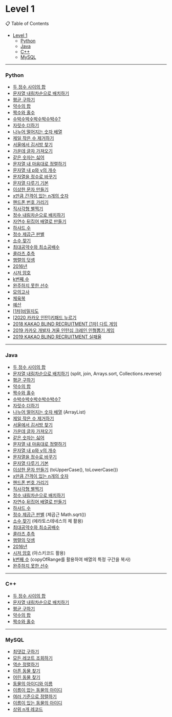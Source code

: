 # Level 1

📋 Table of Contents

- [Level 1](#level-1)
    - [Python](#python)
    - [Java](#java)
    - [C++](#c)
    - [MySQL](#mysql)

---

### Python

- [두 정수 사이의 합](./solution(1).py)
- [문자열 내림차순으로 배치하기](./solution(2).py)
- [평균 구하기](./solution(3).py)
- [약수의 합](./solution(4).py)
- [짝수와 홀수](./solution(5).py)
- [수박수박수박수박수박수?](./solution(6).py)
- [자릿수 더하기](./solution(7).py)
- [나누어 떨어지는 숫자 배열](./solution(8).py)
- [제일 작은 수 제거하기](./solution(9).py)
- [서울에서 김서방 찾기](./solution(10).py)
- [가운데 글자 가져오기](./solution(11).py)
- [같은 숫자는 싫어](./solution(12).py)
- [문자열 내 마음대로 정렬하기](./solution(13).py)
- [문자열 내 p와 y의 개수](./solution(14).py)
- [문자열을 정수로 바꾸기](./solution(15).py)
- [문자열 다루기 기본](./solution(16).py)
- [이상한 문자 만들기](./solution(17).py)
- [x만큼 간격이 있는 n개의 숫자](./solution(18).py)
- [핸드폰 번호 가리기](./solution(19).py)
- [직사각형 별찍기](./solution(20).py)
- [정수 내림차순으로 배치하기](./solution(21).py)
- [자연수 뒤집어 배열로 만들기](./solution(22).py)
- [하샤드 수](./solution(23).py)
- [정수 제곱근 판별](./solution(24).py)
- [소수 찾기](./solution(25).py)
- [최대공약수와 최소공배수](./solution(26).py)
- [콜라츠 추측](./solution(27).py)
- [행렬의 덧셈](./solution(28).py)
- [2016년](./solution(29).py)
- [시저 암호](./solution(30).py)
- [k번째 수](./solution(31).py)
- [완주하지 못한 선수](./solution(32).py)
- [모의고사](./solution(33).py)
- [체육복](./solution(34).py)
- [예산](./solution(35).py)
- [[1차]비밀지도](./solution(36).py)
- [[2020 카카오 인턴]키패드 누르기](./solution(37).py)
- [2018 KAKAO BLIND RECRUITMENT [1차] 다트 게임](./solution(38).py)
- [2019 카카오 개발자 겨울 인턴십 크레인 인형뽑기 게임](./solution(39).py)
- [2019 KAKAO BLIND RECRUITMENT 실패율](./solution(40).py)

---

### Java
- [두 정수 사이의 합](./solution(1).java)
- [문자열 내림차순으로 배치하기](./solution(2).java) (split, join, Arrays.sort, Collections.reverse)
- [평균 구하기](./solution(3).java)
- [약수의 합](./solution(4).java)
- [짝수와 홀수](./solution(5).java)
- [수박수박수박수박수박수?](./solution(6).java)
- [자릿수 더하기](./solution(7).java)
- [나누어 떨어지는 숫자 배열](./solution(8).java) (ArrayList<Interger>)
- [제일 작은 수 제거하기](./solution(9).java)
- [서울에서 김서방 찾기](./solution(10).java)
- [가운데 글자 가져오기](./solution(11).java)
- [같은 숫자는 싫어](./solution(12).java)
- [문자열 내 마음대로 정렬하기](./solution(13).java)
- [문자열 내 p와 y의 개수](./solution(14).java)
- [문자열을 정수로 바꾸기](./solution(15).java)
- [문자열 다루기 기본](./solution(16).java)
- [이상한 문자 만들기](./solution(17).java) (toUpperCase(), toLowerCase())
- [x만큼 간격이 있는 n개의 숫자](./solution(18).java)
- [핸드폰 번호 가리기](./solution(19).java)
- [직사각형 별찍기](./solution(20).java)
- [정수 내림차순으로 배치하기](./solution(21).java)
- [자연수 뒤집어 배열로 만들기](./solution(22).java)
- [하샤드 수](./solution(23).java)
- [정수 제곱근 판별](./solution(24).java) (제곱근 Math.sqrt())
- [소수 찾기](./solution(25).java) (에라토스테네스의 체 활용)
- [최대공약수와 최소공배수](./solution(26).java)
- [콜라츠 추측](./solution(27).java)
- [행렬의 덧셈](./solution(28).java)
- [2016년](./solution(29).java)
- [시저 암호](./solution(30).java) (아스키코드 활용)
- [k번째 수](./solution(31).java) (copyOfRange를 활용하여 배열의 특정 구간을 복사)
- [완주하지 못한 선수](./solution(32).java)

---

### C++

- [두 정수 사이의 합](./solution(1).cpp)
- [문자열 내림차순으로 배치하기](./solution(2).cpp)
- [평균 구하기](./solution(3).cpp)
- [약수의 합](./solution(4).cpp)
- [짝수와 홀수](./solution(5).cpp)

---

### MySQL

- [최댓값 구하기](./solution_1.sql)
- [모든 레코트 조회하기](./solution_2.sql)
- [역순 정렬하기](./solution_3.sql)
- [아픈 동물 찾기](./solution_4.sql)
- [어린 동물 찾기](./solution_5.sql)
- [동물의 아이디와 이름](./solution_6.sql)
- [이름이 없는 동물의 아이디](./solution_7.sql)
- [여러 기준으로 정렬하기](./solution_8.sql)
- [이름이 있는 동물의 아이디](./solution_9.sql)
- [상위 n개 레코드](./solution_10.sql)